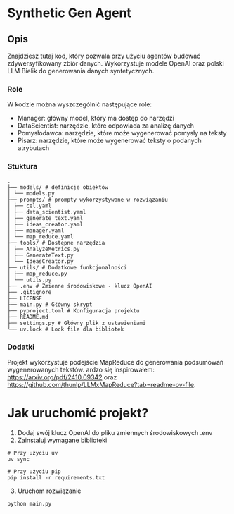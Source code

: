 # Synthetic Gen Agent
## Opis
Znajdziesz tutaj kod, który pozwala przy użyciu agentów budować zdywersyfikowany zbiór danych. Wykorzystuje modele OpenAI oraz polski LLM Bielik do generowania danych syntetycznych.

### Role
W kodzie można wyszczególnić następujące role:
- Manager: główny model, który ma dostęp do narzędzi
- DataScientist: narzędzie, które odpowiada za analizę danych
- Pomysłodawca: narzędzie, które może wygenerować pomysły na teksty
- Pisarz: narzędzie, które może wygenerować teksty o podanych atrybutach

### Stuktura
```
.
├── models/ # definicje obiektów
│ └── models.py
├── prompts/ # prompty wykorzystywane w rozwiązaniu
│ ├── cel.yaml
│ ├── data_scientist.yaml
│ ├── generate_text.yaml
│ ├── ideas_creator.yaml
│ ├── manager.yaml
│ └── map_reduce.yaml
├── tools/ # Dostępne narzędzia
│ ├── AnalyzeMetrics.py
│ ├── GenerateText.py
│ └── IdeasCreator.py
├── utils/ # Dodatkowe funkcjonalności
│ ├── map_reduce.py
│ └── utils.py
├── .env # Zmienne środowiskowe - klucz OpenAI
├── .gitignore
├── LICENSE
├── main.py # Główny skrypt
├── pyproject.toml # Konfiguracja projektu
├── README.md
├── settings.py # Główny plik z ustawieniami
└── uv.lock # Lock file dla bibliotek
```

### Dodatki
Projekt wykorzystuje podejście MapReduce do generowania podsumowań wygenerowanych tekstów. ardzo się inspirowałem: https://arxiv.org/pdf/2410.09342 oraz https://github.com/thunlp/LLMxMapReduce?tab=readme-ov-file.

# Jak uruchomić projekt?
1. Dodaj swój klucz OpenAI do pliku zmiennych środowiskowych .env
2. Zainstaluj wymagane biblioteki
```
# Przy użyciu uv
uv sync

# Przy użyciu pip
pip install -r requirements.txt
```
3. Uruchom rozwiązanie
```
python main.py
```